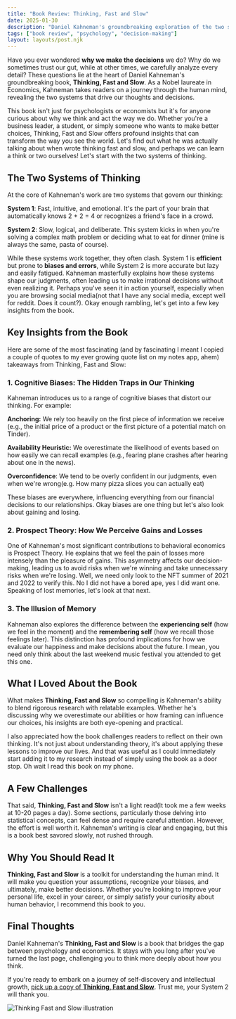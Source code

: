 ```yaml
---
title: "Book Review: Thinking, Fast and Slow"
date: 2025-01-30
description: "Daniel Kahneman's groundbreaking exploration of the two systems that drive our thoughts and decisions—and why we make irrational choices without realizing it."
tags: ["book review", "psychology", "decision-making"]
layout: layouts/post.njk
---
```


Have you ever wondered **why we make the decisions** we do? Why do we sometimes trust our gut, while at other times, we carefully analyze every detail? These questions lie at the heart of Daniel Kahneman's groundbreaking book, **Thinking, Fast and Slow**. As a Nobel laureate in Economics, Kahneman takes readers on a journey through the human mind, revealing the two systems that drive our thoughts and decisions.


This book isn't just for psychologists or economists but it's for anyone curious about why we think and act the way we do. Whether you're a business leader, a student, or simply someone who wants to make better choices, Thinking, Fast and Slow offers profound insights that can transform the way you see the world. Let's find out what he was actually talking about when wrote thinking fast and slow, and perhaps we can learn a think or two ourselves! Let's start with the two systems of thinking.


## The Two Systems of Thinking

At the core of Kahneman's work are two systems that govern our thinking:

**System 1**: Fast, intuitive, and emotional. It's the part of your brain that automatically knows 2 + 2 = 4 or recognizes a friend's face in a crowd.

**System 2**: Slow, logical, and deliberate. This system kicks in when you're solving a complex math problem or deciding what to eat for dinner (mine is always the same, pasta of course).

While these systems work together, they often clash. System 1 is **efficient** but prone to **biases and errors**, while System 2 is more accurate but lazy and easily fatigued. Kahneman masterfully explains how these systems shape our judgments, often leading us to make irrational decisions without even realizing it. Perhaps you've seen it in action yourself, especially when you are browsing social media(not that I have any social media, except well for reddit. Does it count?). Okay enough rambling, let's get into a few key insights from the book.

## Key Insights from the Book

Here are some of the most fascinating (and by fascinating I meant I copied a couple of quotes to my ever growing quote list on my notes app, ahem) takeaways from Thinking, Fast and Slow:

### 1. Cognitive Biases: The Hidden Traps in Our Thinking

Kahneman introduces us to a range of cognitive biases that distort our thinking. For example:

**Anchoring:** We rely too heavily on the first piece of information we receive (e.g., the initial price of a product or the first picture of a potential match on Tinder).

**Availability Heuristic:** We overestimate the likelihood of events based on how easily we can recall examples (e.g., fearing plane crashes after hearing about one in the news).

**Overconfidence**: We tend to be overly confident in our judgments, even when we're wrong(e.g. How many pizza slices you can actually eat)

These biases are everywhere, influencing everything from our financial decisions to our relationships. Okay biases are one thing but let's also look about gaining and losing.

### 2. Prospect Theory: How We Perceive Gains and Losses

One of Kahneman's most significant contributions to behavioral economics is Prospect Theory. He explains that we feel the pain of losses more intensely than the pleasure of gains. This asymmetry affects our decision-making, leading us to avoid risks when we're winning and take unnecessary risks when we're losing. Well, we need only look to the NFT summer of 2021 and 2022 to verify this. No I did not have a bored ape, yes I did want one. Speaking of lost memories, let's look at that next.

### 3. The Illusion of Memory

Kahneman also explores the difference between the **experiencing self** (how we feel in the moment) and the **remembering self** (how we recall those feelings later). This distinction has profound implications for how we evaluate our happiness and make decisions about the future. I mean, you need only think about the last weekend music festival you attended to get this one.

## What I Loved About the Book

What makes **Thinking, Fast and Slow** so compelling is Kahneman's ability to blend rigorous research with relatable examples. Whether he's discussing why we overestimate our abilities or how framing can influence our choices, his insights are both eye-opening and practical.

I also appreciated how the book challenges readers to reflect on their own thinking. It's not just about understanding theory, it's about applying these lessons to improve our lives. And that was useful as I could immediately start adding it to my research instead of simply using the book as a door stop. Oh wait I read this book on my phone.

## A Few Challenges

That said, **Thinking, Fast and Slow** isn't a light read(It took me a few weeks at 10-20 pages a day). Some sections, particularly those delving into statistical concepts, can feel dense and require careful attention. However, the effort is well worth it. Kahneman's writing is clear and engaging, but this is a book best savored slowly, not rushed through.

## Why You Should Read It

**Thinking, Fast and Slow** is a toolkit for understanding the human mind. It will make you question your assumptions, recognize your biases, and ultimately, make better decisions. Whether you're looking to improve your personal life, excel in your career, or simply satisfy your curiosity about human behavior, I recommend this book to you.

## Final Thoughts

Daniel Kahneman's **Thinking, Fast and Slow** is a book that bridges the gap between psychology and economics. It stays with you long after you've turned the last page, challenging you to think more deeply about how you think.

If you're ready to embark on a journey of self-discovery and intellectual growth, [pick up a copy of **Thinking, Fast and Slow**](https://amzn.to/4gfbcmp). Trust me, your System 2 will thank you.

![Thinking Fast and Slow illustration](https://blogger.googleusercontent.com/img/a/AVvXsEjy3wc7VFaDhFr6VJLwDuEGBah4Mkj6E-pM6CuWMcKhEpnoj1wP4X8fYrouPEbr1_nffCAJmYPHbVJUI9aI9A-KULtLl_1bXrSxckzuguynK0UwWdYsbGMHEV-K2nd6DOlJ1SXcPGg_U5Zyumx2aOvO1HvcJkNnkxRc03qeHpc3HlOlqoHCd191g8DevW-0)